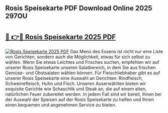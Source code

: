 ## Rosis Speisekarte PDF Download Online 2025 297OU

# <h2><a href="http://gc5gsxs.nevu.top/?p=Rosis+Speisekarte">🔗 👉🔴 Rosis Speisekarte 2025 PDF</a></h2>

[![Rosis Speisekarte 2025 PDF](https://i.imgur.com/dBaPXMq.png)](http://gc5gsxs.nevu.top/?p=Rosis+Speisekarte)
Das Menü des Essens ist nicht nur eine Liste von Gerichten, sondern auch die Möglichkeit, etwas für sich selbst zu wählen. Wenn Sie etwas Leichtes und Frisches suchen, empfehlen wir auf unserer Rosis Speisekarte unseren Salatbereich, in dem Sie aus frischen Gemüse- und Obstsalaten wählen können. Für Fleischliebhaber gibt es auf unserer Rosis Speisekarte eine Auswahl an Gerichten: Rindfleisch, Schweinefleisch, Huhn und Fisch. Unseren Auserwählten bieten wir exquisite Gerichte wie Schaschlik und Steak an, die auf einem alten, natürlichen Feuer zubereitet werden. In jedem Fall sind wir bereit, Ihnen bei der Auswahl der Speisen auf der Rosis Speisekarte zu helfen und Ihnen einen bequemen und angenehmen Service zu bieten.
